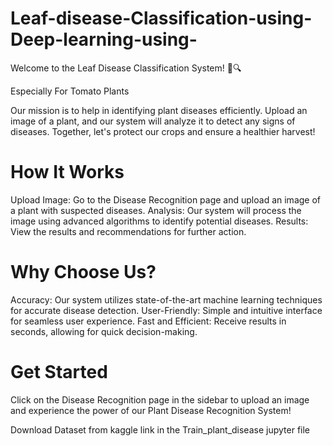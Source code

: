 # Leaf-disease-Classification-using-Deep-learning-using-

Welcome to the Leaf Disease Classification System! 🌿🔍

Especially For Tomato Plants

Our mission is to help in identifying plant diseases efficiently. Upload an image of a plant, and our system will analyze it to detect any signs of diseases. Together, let's protect our crops and ensure a healthier harvest!

# How It Works
Upload Image: Go to the Disease Recognition page and upload an image of a plant with suspected diseases.
Analysis: Our system will process the image using advanced algorithms to identify potential diseases.
Results: View the results and recommendations for further action.

# Why Choose Us?
Accuracy: Our system utilizes state-of-the-art machine learning techniques for accurate disease detection.
User-Friendly: Simple and intuitive interface for seamless user experience.
Fast and Efficient: Receive results in seconds, allowing for quick decision-making.

# Get Started
Click on the Disease Recognition page in the sidebar to upload an image and experience the power of our Plant Disease Recognition System!

Download Dataset from kaggle link in the Train_plant_disease jupyter file

